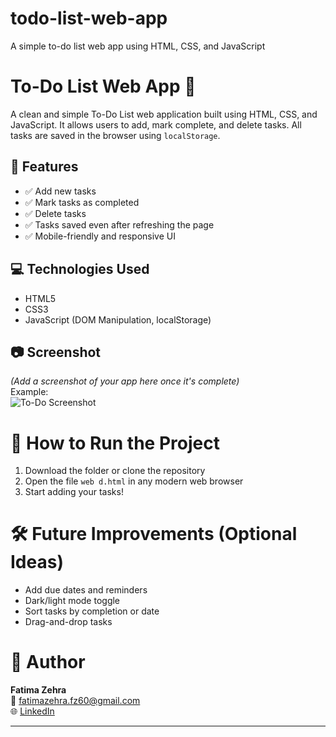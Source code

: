 # todo-list-web-app
A simple to-do list web app using HTML, CSS, and JavaScript
# To-Do List Web App 📝

A clean and simple To-Do List web application built using HTML, CSS, and JavaScript. It allows users to add, mark complete, and delete tasks. All tasks are saved in the browser using `localStorage`.

## 🔧 Features

- ✅ Add new tasks
- ✅ Mark tasks as completed
- ✅ Delete tasks
- ✅ Tasks saved even after refreshing the page
- ✅ Mobile-friendly and responsive UI

## 💻 Technologies Used

- HTML5
- CSS3
- JavaScript (DOM Manipulation, localStorage)

## 📷 Screenshot

*(Add a screenshot of your app here once it's complete)*  
Example:  
![To-Do Screenshot](![to-do-list_web-app](https://github.com/user-attachments/assets/5f9a655c-1b2f-4841-98af-42b6fbf4f80d)
)

# 🚀 How to Run the Project

1. Download the folder or clone the repository
2. Open the file `web d.html` in any modern web browser
3. Start adding your tasks!

# 🛠️ Future Improvements (Optional Ideas)

- Add due dates and reminders
- Dark/light mode toggle
- Sort tasks by completion or date
- Drag-and-drop tasks

# 👤 Author

**Fatima Zehra**  
📧 fatimazehra.fz60@gmail.com  
🌐 [LinkedIn](https://www.linkedin.com/in/fatima-zehra-6a9842327/?trk=public-profile-join-page&lipi=urn%3Ali%3Apage%3Ad_flagship3_profile_view_base%3BzqDY0vBDTVmQFeU%2FtIHGHw%3D%3D)

---


